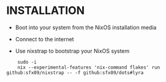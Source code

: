 # INSTALLATION

* Boot into your system from the NixOS installation media

* Connect to the internet

* Use nixstrap to bootstrap your NixOS system
```
    sudo -i
    nix --experimental-features 'nix-command flakes' run github:sfx09/nixstrap -- -f github:sfx09/dots#lyra
```
